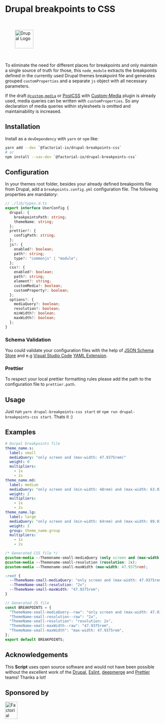 # Drupal breakpoints to CSS

<img 
  style="margin:2rem"
  height="60px"
  alt="Drupal Logo"
  src="https://www.drupal.org/files/Wordmark_blue_RGB.png">

To eliminate the need for different places for breakpoints and only maintain a single source of truth for those, this `node_module` extracts the breakpoints defined in the currently used Drupal themes breakpoint file and generates grouped `customProperties` and a separate `js` object with all necessary parameters.

If the draft [`@custom-media`](https://www.w3.org/TR/mediaqueries-5/#at-ruledef-custom-media) or [PostCSS](https://github.com/postcss/postcss) with [Custom-Media](https://github.com/csstools/postcss-plugins/tree/main/plugins/postcss-custom-media) plugin is already used, media queries can be written with `customProperties`. So any declaration of media queries within stylesheets is omitted and maintainability is increased.

## Installation

Install as a `devDependency` with `yarn` or `npm` like:

```sh
yarn add --dev `@factorial-io/drupal-breakpoints-css`
# or
npm install --sav-dev `@factorial-io/drupal-breakpoints-css`
```

## Configuration

In your themes root folder, besides your already defined breakpoints file from Drupal, add a `breakpoints.config.yml` configuration file. The following properties are mandatory:

```typescript
// ./lib/types.d.ts
export interface UserConfig {
  drupal: {
    breakpointsPath: string;
    themeName: string;
  };
  prettier?: {
    configPath: string;
  };
  js?: {
    enabled?: boolean;
    path?: string;
    type?: "commonjs" | "module";
  };
  css?: {
    enabled?: boolean;
    path?: string;
    element?: string;
    customMedia?: boolean;
    customProperty?: boolean;
  };
  options?: {
    mediaQuery?: boolean;
    resolution?: boolean;
    minWidth?: boolean;
    maxWidth?: boolean;
  };
}
```

### Schema Validation

You could validate your configuration files with the help of [JSON Schema Store](https://www.schemastore.org/json) and e.g [Visual Studio Code](https://code.visualstudio.com/) [YAML Extension](https://marketplace.visualstudio.com/items?itemName=redhat.vscode-yaml).

### Prettier

To respect your local prettier formatting rules please add the path to the configuration file to `prettier.path`.

## Usage

Just run `yarn drupal-breakpoints-css start` or `npm run drupal-breakpoints-css start`. Thats it :)

## Examples

```yml
# Durpal breakpoints file
theme_name.s:
  label: small
  mediaQuery: "only screen and (max-width: 47.9375rem)"
  weight: 0
  multipliers:
    - 1x
    - 2x
theme_name.md:
  label: medium
  mediaQuery: "only screen and (min-width: 48rem) and (max-width: 63.9375rem)"
  weight: 2
  multipliers:
    - 1x
    - 2x
theme_name.lg:
  label: large
  mediaQuery: "only screen and (min-width: 64rem) and (max-width: 89.9375rem)"
  weight: 3
  group: theme_name.group
  multipliers:
    - 1x
    - 2x
```

```css
/* Generated CSS file */
@custom-media --Themename-small-mediaQuery (only screen and (max-width: 47.9375rem));
@custom-media --Themename-small-resolution (resolution: 2x);
@custom-media --Themename-small-maxWidth (max-width: 47.9375rem);

:root {
  --ThemeName-small-mediaQuery: "only screen and (max-width: 47.9375rem)";
  --ThemeName-small-resolution: "2x";
  --ThemeName-small-maxWidth: "47.9375rem";
}
```

```js
// Generated JS file
const BREAKPOINTS = {
  "ThemeName-small-mediaQuery--raw": "only screen and (max-width: 47.9375rem)",
  "ThemeName-small-resolution--raw": "2x",
  "ThemeName-small-resolution": "resolution: 2x",
  "ThemeName-small-maxWidth--raw": "47.9375rem",
  "ThemeName-small-maxWidth": "max-width: 47.9375rem",
};
export default BREAKPOINTS;
```

## Acknowledgements

This **Script** uses open source software and would not have been possible without the excellent work of the [Drupal](https://www.drupal.org), [Eslint](https://babeljs.io/team), [deepmerge](https://github.com/TehShrike/deepmerge) and [Prettier](https://unifiedjs.com/community/member/) teams! Thanks a lot!

## Sponsored by

<a href="https://factorial.io"><img src="https://logo.factorial.io/color.png" width="40" height="56" alt="Factorial"></a>
